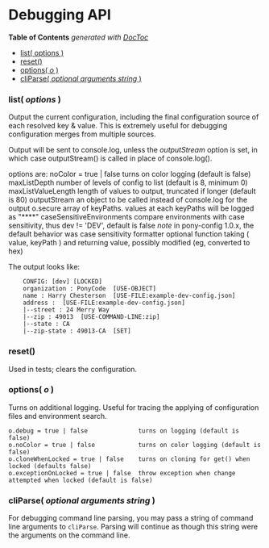 
# Debugging API

<!-- START doctoc generated TOC please keep comment here to allow auto update -->
<!-- DON'T EDIT THIS SECTION, INSTEAD RE-RUN doctoc TO UPDATE -->
**Table of Contents**  *generated with [DocToc](https://github.com/thlorenz/doctoc)*

- [list( options )](#list-options-)
- [reset()](#reset)
- [options( *o* )](#options-o-)
- [cliParse( *optional arguments string* )](#cliparse-optional-arguments-string-)

<!-- END doctoc generated TOC please keep comment here to allow auto update -->

### list( *options* )

Output the current configuration, including the final configuration source
of each resolved key & value. This is extremely useful for debugging configuration
merges from multiple sources.

Output will be sent to console.log, unless the _outputStream_ option is set, in which case outputStream() is called in place of console.log().

options are:
    noColor = true | false            turns on color logging (default is false)
    maxListDepth                      number of levels of config to list (default is 8, minimum 0)
    maxListValueLength                length of values to output, truncated if longer (default is 80)
    outputStream                      an object to be called instead of console.log for the output
    o.secure						  array of keyPaths.  values at each keyPaths will be logged as "****"
    caseSensitiveEnvironments         compare environments with case sensitivity, thus dev != 'DEV', default is false
                                      *note* in pony-config 1.0.x, the default behavior was case sensitivity
    formatter                         optional function taking ( value, keyPath ) and returning value, possibly modified (eg, converted to hex)

The output looks like:

```
    CONFIG: [dev] [LOCKED]
    organization : PonyCode  [USE-OBJECT]
    name : Harry Chesterson  [USE-FILE:example-dev-config.json]
    address :  [USE-FILE:example-dev-config.json]
    |--street : 24 Merry Way
    |--zip : 49013  [USE-COMMAND-LINE:zip]
    |--state : CA
    |--zip-state : 49013-CA  [SET]
```

### reset()

Used in tests; clears the configuration.

### options( *o* )

Turns on additional logging. Useful for tracing the applying of configuration files and environment search.

    o.debug = true | false              turns on logging (default is false)
    o.noColor = true | false            turns on color logging (default is false)
    o.cloneWhenLocked = true | false    turns on cloning for get() when locked (defaults false)
    o.exceptionOnLocked = true | false  throw exception when change attempted when locked (default is false)

### cliParse( *optional arguments string* )

For debugging command line parsing, you may pass a string of command line arguments to `cliParse`. Parsing
will continue as though this string were the arguments on the command line.
